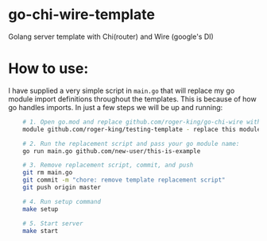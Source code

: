 # go-chi-wire-template

Golang server template with Chi(router) and Wire (google's DI)

# How to use:

I have supplied a very simple script in `main.go` that will replace my go module import definitions throughout the templates. This is because of how go handles imports. In just a few steps we will be up and running:

```bash
    # 1. Open go.mod and replace github.com/roger-king/go-chi-wire with your desired go module name
    module github.com/roger-king/testing-template - replace this module name

    # 2. Run the replacement script and pass your go module name:
    go run main.go github.com/new-user/this-is-example

    # 3. Remove replacement script, commit, and push
    git rm main.go
    git commit -m "chore: remove template replacement script"
    git push origin master

    # 4. Run setup command
    make setup

    # 5. Start server
    make start
```
